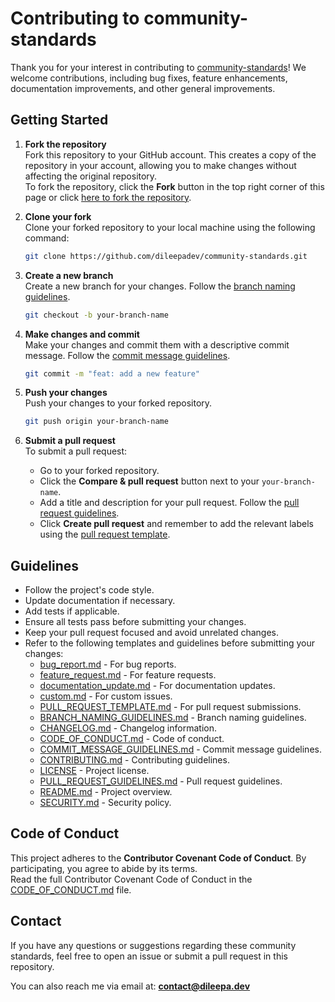 # Contributing to community-standards

Thank you for your interest in contributing to [community-standards](https://github.com/dileepadev/community-standards)! We welcome contributions, including bug fixes, feature enhancements, documentation improvements, and other general improvements.

## Getting Started

1. **Fork the repository**  
   Fork this repository to your GitHub account. This creates a copy of the repository in your account, allowing you to make changes without affecting the original repository.  
   To fork the repository, click the **Fork** button in the top right corner of this page or click [here to fork the repository](https://github.com/dileepadev/community-standards/fork).

2. **Clone your fork**  
   Clone your forked repository to your local machine using the following command:

   ```bash
   git clone https://github.com/dileepadev/community-standards.git
   ```

3. **Create a new branch**  
   Create a new branch for your changes. Follow the [branch naming guidelines](BRANCH_NAMING_GUIDELINES.md).

   ```bash
   git checkout -b your-branch-name
   ```

4. **Make changes and commit**  
   Make your changes and commit them with a descriptive commit message. Follow the [commit message guidelines](COMMIT_MESSAGE_GUIDELINES.md).

   ```bash
   git commit -m "feat: add a new feature"
   ```

5. **Push your changes**  
   Push your changes to your forked repository.

   ```bash
   git push origin your-branch-name
   ```

6. **Submit a pull request**  
   To submit a pull request:
   - Go to your forked repository.
   - Click the **Compare & pull request** button next to your `your-branch-name`.
   - Add a title and description for your pull request. Follow the [pull request guidelines](PULL_REQUEST_GUIDELINES.md).
   - Click **Create pull request** and remember to add the relevant labels using the [pull request template](.github/PULL_REQUEST_TEMPLATE.md).

## Guidelines

- Follow the project's code style.
- Update documentation if necessary.
- Add tests if applicable.
- Ensure all tests pass before submitting your changes.
- Keep your pull request focused and avoid unrelated changes.
- Refer to the following templates and guidelines before submitting your changes:
  - [bug_report.md](.github/ISSUE_TEMPLATE/bug_report.md) - For bug reports.
  - [feature_request.md](.github/ISSUE_TEMPLATE/feature_request.md) - For feature requests.
  - [documentation_update.md](.github/ISSUE_TEMPLATE/documentation_update.md) - For documentation updates.
  - [custom.md](.github/ISSUE_TEMPLATE/custom.md) - For custom issues.
  - [PULL_REQUEST_TEMPLATE.md](.github/PULL_REQUEST_TEMPLATE.md) - For pull request submissions.
  - [BRANCH_NAMING_GUIDELINES.md](BRANCH_NAMING_GUIDELINES.md) - Branch naming guidelines.
  - [CHANGELOG.md](CHANGELOG.md) - Changelog information.
  - [CODE_OF_CONDUCT.md](CODE_OF_CONDUCT.md) - Code of conduct.
  - [COMMIT_MESSAGE_GUIDELINES.md](COMMIT_MESSAGE_GUIDELINES.md) - Commit message guidelines.
  - [CONTRIBUTING.md](CONTRIBUTING.md) - Contributing guidelines.
  - [LICENSE](LICENSE) - Project license.
  - [PULL_REQUEST_GUIDELINES.md](PULL_REQUEST_GUIDELINES.md) - Pull request guidelines.
  - [README.md](README.md) - Project overview.
  - [SECURITY.md](SECURITY.md) - Security policy.

## Code of Conduct

This project adheres to the **Contributor Covenant Code of Conduct**. By participating, you agree to abide by its terms.  
Read the full Contributor Covenant Code of Conduct in the [CODE_OF_CONDUCT.md](CODE_OF_CONDUCT.md) file.

## Contact

If you have any questions or suggestions regarding these community standards, feel free to open an issue or submit a pull request in this repository.

You can also reach me via email at: **<contact@dileepa.dev>**
